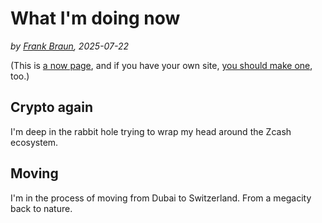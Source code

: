 # What I'm doing now

*by [Frank Braun](https://frankbraun.org), 2025-07-22*

(This is [a now page](https://nownownow.com/about), and if you have your own site, [you should make one](https://nownownow.com/about), too.)

## Crypto again

I'm deep in the rabbit hole trying to wrap my head around the Zcash ecosystem.

## Moving

I'm in the process of moving from Dubai to Switzerland.
From a megacity back to nature.
